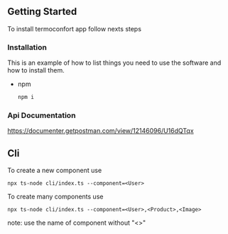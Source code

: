 
<!-- GETTING STARTED -->
## Getting Started

To install termoconfort app follow nexts steps



### Installation
This is an example of how to list things you need to use the software and how to install them.
* npm
  ```sh
  npm i
  ```

### Api Documentation
https://documenter.getpostman.com/view/12146096/U16dQTqx
<!-- USAGE EXAMPLES -->
## Cli

To create a new component use
``` 
npx ts-node cli/index.ts --component=<User>
```
To create many components use
```
npx ts-node cli/index.ts --component=<User>,<Product>,<Image>
```
note: use the name of component without "<>"